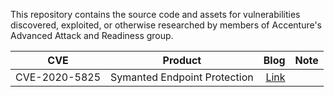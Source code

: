 This repository contains the source code and assets for vulnerabilities discovered, exploited, or otherwise researched by members of Accenture's Advanced Attack and Readiness group.

| CVE   |      Product      |  Blog | Note |
|----------|:-------------:|------:|------:|
| CVE-2020-5825 | Symanted Endpoint Protection | [Link](https://www.accenture.com/us-en/blogs/cyber-defense/exploiting-arbitrary-file-move-in-symantec-endpoint-protection) | 